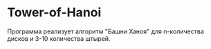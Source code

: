 # Tower-of-Hanoi
Программа реализует алгоритм "Башни Ханоя" для n-количества дисков и 3-10 количества штырей.
